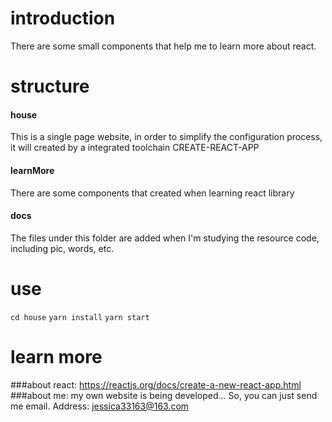 # introduction 
There are some small components that help me to learn more about react.

# structure
#### house
This is a single page website, in order to simplify the configuration process, it will created 
by a integrated toolchain CREATE-REACT-APP
#### learnMore
There are some components that created when learning react library
#### docs
The files under this folder are added when I'm studying the resource code, including pic,
words, etc.

# use
`cd house`
`yarn install`
`yarn start`

# learn more 
###about react: https://reactjs.org/docs/create-a-new-react-app.html
###about me: my own website is being developed... So, you can just send me email.
        Address: jessica33163@163.com
